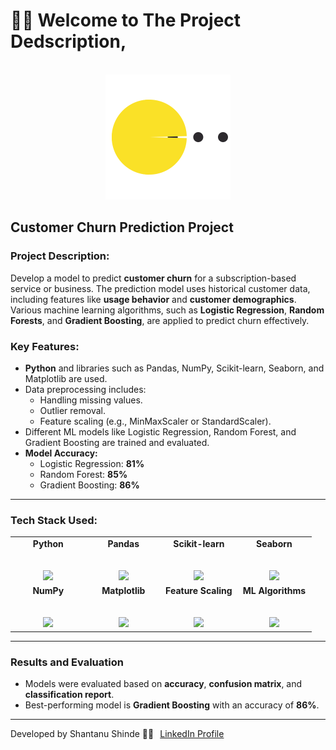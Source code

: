 # 👋🏻 Welcome to The Project Dedscription,
<div align="center">
	<br>
	<img src="https://raw.githubusercontent.com/Aniket965/Aniket965/master/pacman.svg?sanitize=true" width="200" height="200">
</div>

## Customer Churn Prediction Project

### Project Description:
Develop a model to predict **customer churn** for a subscription-based service or business. The prediction model uses historical customer data, including features like **usage behavior** and **customer demographics**. Various machine learning algorithms, such as **Logistic Regression**, **Random Forests**, and **Gradient Boosting**, are applied to predict churn effectively.

### Key Features:
- **Python** and libraries such as Pandas, NumPy, Scikit-learn, Seaborn, and Matplotlib are used.
- Data preprocessing includes:
  - Handling missing values.
  - Outlier removal.
  - Feature scaling (e.g., MinMaxScaler or StandardScaler).
- Different ML models like Logistic Regression, Random Forest, and Gradient Boosting are trained and evaluated.
- **Model Accuracy:**
  - Logistic Regression: **81%**
  - Random Forest: **85%**
  - Gradient Boosting: **86%**

---

### **Tech Stack Used:**

<table>
  <tbody>
    <tr valign="top">
      <td width="25%" align="center">
	      <span><strong>Python</strong></span><br><br><br>
        <img height="100px" src="https://upload.wikimedia.org/wikipedia/commons/thumb/c/c3/Python-logo-notext.svg/1200px-Python-logo-notext.svg.png">
      </td>
      <td width="25%" align="center">
	      <span><strong>Pandas</strong></span><br><br><br>
        <img height="64px" src="https://cdn.svgporn.com/logos/pandas.svg">
      </td>
      <td width="25%" align="center">
        <span><strong>Scikit-learn</strong></span><br><br><br>
        <img height="100px" src="https://upload.wikimedia.org/wikipedia/commons/0/05/Scikit_learn_logo_small.svg">
      </td>
      <td width="25%" align="center">
        <span><strong>Seaborn</strong></span><br><br><br>
        <img height="64px" src="https://seaborn.pydata.org/_static/logo-wide-lightbg.svg">
      </td>
     </tr>
    <tr valign="top">
      <td width="25%" align="center">
        <span><strong>NumPy</strong></span><br><br><br>
        <img height="64px" src="https://cdn.svgporn.com/logos/numpy.svg">
      </td>
      <td width="25%" align="center">
        <span><strong>Matplotlib</strong></span><br><br><br>
        <img height="64px" src="https://matplotlib.org/_static/logo2_compressed.svg">
      </td>
      <td width="25%" align="center">
        <span><strong>Feature Scaling</strong></span><br><br><br>
        <img height="64px" src="https://i.pinimg.com/originals/92/f2/d7/92f2d7c5227c26d26f55be64796e3512.png">
      </td>
      <td width="25%" align="center">
        <span><strong>ML Algorithms</strong></span><br><br><br>
        <img height="64px" src="https://cdn.svgporn.com/logos/python.svg">
      </td>
    </tr>

  </tbody>
</table>

---



### Results and Evaluation
- Models were evaluated based on **accuracy**, **confusion matrix**, and **classification report**.
- Best-performing model is **Gradient Boosting** with an accuracy of **86%**.

---

<div style="display: flex; align-items: center;">
  <span>Developed by Shantanu Shinde 👨‍💻</span>
  <a href="https://www.linkedin.com/in/shantanu-shinde-a11b63170/" target="_blank" style="margin-left: 10px;">LinkedIn Profile</a>
</div>

